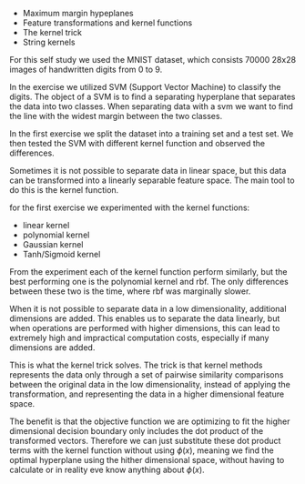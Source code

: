 - Maximum margin hypeplanes
- Feature transformations and kernel functions
- The kernel trick
- String kernels

For this self study we used the MNIST dataset, which consists 70000 28x28 images of handwritten digits from 0 to 9.

In the exercise we utilized SVM (Support Vector Machine) to classify the digits. The object of a SVM is to find a separating hyperplane that separates the data into two classes. When separating data with a svm we want to find the line with the widest margin between the two classes. 

In the first exercise we split the dataset into a training set and a test set. We then tested the SVM with different kernel function and observed the differences.

Sometimes it is not possible to separate data in linear space, but this data can be transformed into a linearly separable feature space. The main tool to do this is the kernel function.

for the first exercise we experimented with the kernel functions:
- linear kernel 
- polynomial kernel
- Gaussian kernel
- Tanh/Sigmoid kernel

From the experiment each of the kernel function perform similarly, but the best performing one is the polynomial kernel and rbf. The only differences between these two is the time, where rbf was marginally slower.

When it is not possible to separate data in a low dimensionality, additional dimensions are added. This enables us to separate the data linearly, but when operations are performed with higher dimensions, this can lead to extremely high and impractical computation costs, especially if many dimensions are added.

This is what the kernel trick solves. The trick is that kernel methods represents the data only through a set of pairwise similarity comparisons between the original data in the low dimensionality, instead of applying the transformation, and representing the data in a higher dimensional feature space.

The benefit is that the objective function we are optimizing to fit the higher dimensional decision boundary only includes the dot product of the transformed vectors. Therefore we can just substitute these dot product terms with the kernel function without using $\phi(x)$, meaning we find the optimal hyperplane using the hither dimensional space, without having to calculate or in reality eve know anything about $\phi(x)$.